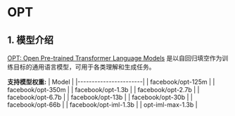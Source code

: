 # OPT

## 1. 模型介绍

[OPT: Open Pre-trained Transformer Language Models](https://arxiv.org/abs/2205.01068) 是以自回归填空作为训练目标的通用语言模型，可用于各类理解和生成任务。

**支持模型权重:**
| Model                 |
|-----------------------|
| facebook/opt-125m     |
| facebook/opt-350m     |
| facebook/opt-1.3b     |
| facebook/opt-2.7b     |
| facebook/opt-6.7b     |
| facebook/opt-13b      |
| facebook/opt-30b      |
| facebook/opt-66b      |
| facebook/opt-iml-1.3b |
| opt-iml-max-1.3b      |
